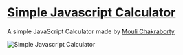 # [Simple Javascript Calculator](https://harsh98trivedi.github.io/Simple-JavaScript-Calculator)

A simple JavaScript Calculator made by [Mouli Chakraborty](https://harsh98trivedi.github.io)

![Simple Javascript Calculator](https://raw.githubusercontent.com/harsh98trivedi/Simple-JavaScript-Calculator/master/meta.jpg)
